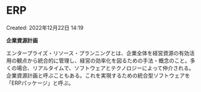 # ERP

Created: 2022年12月22日 14:19

**企業資源計画**

エンタープライズ・リソース・プランニングとは、企業全体を経営資源の有効活用の観点から統合的に管理し、経営の効率化を図るための手法・概念のこと。多くの場合、リアルタイムで、ソフトウェアとテクノロジーによって仲介される。企業資源計画と呼ぶこともある。これを実現するための統合型ソフトウェアを「ERPパッケージ」と呼ぶ。